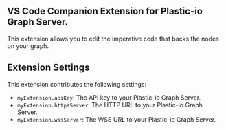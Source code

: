 ## VS Code Companion Extension for Plastic-io Graph Server.

This extension allows you to edit the imperative code that backs the nodes on your graph.

## Extension Settings

This extension contributes the following settings:

* `myExtension.apiKey`: The API key to your Plastic-io Graph Server.
* `myExtension.httpsServer`: The HTTP URL to your Plastic-io Graph Server.
* `myExtension.wssServer`: The WSS URL to your Plastic-io Graph Server.
